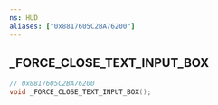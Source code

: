 ```yaml
---
ns: HUD
aliases: ["0x8817605C2BA76200"]
---
```

## _FORCE_CLOSE_TEXT_INPUT_BOX

```c
// 0x8817605C2BA76200
void _FORCE_CLOSE_TEXT_INPUT_BOX();
```

